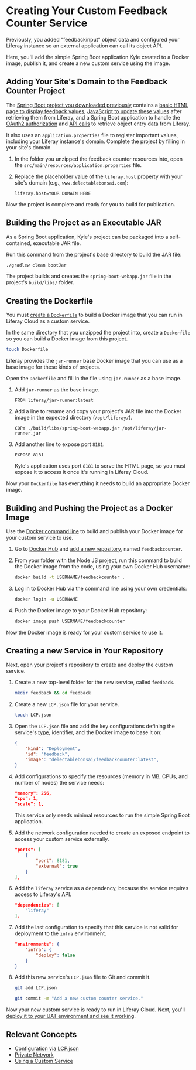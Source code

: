 # Creating Your Custom Feedback Counter Service

Previously, you added "feedbackinput" object data and configured your Liferay instance so an external application can call its object API.

Here, you'll add the simple Spring Boot application Kyle created to a Docker image, publish it, and create a new custom service using the image.

## Adding Your Site's Domain to the Feedback Counter Project

The [Spring Boot project you downloaded previously](https://resources.learn.liferay.com/courses/latest/en/liferay-administrator/cloud-administrator/cloud-development-lifecycle/w9g6.zip) contains a [basic HTML page to display feedback values](./liferay-w9g6.zip/src/main/resources/static/index.html), [JavaScript to update these values](./liferay-w9g6.zip/src/main/resources/oauth2.js) after retrieving them from Liferay, and a Spring Boot application to handle the [OAuth2 authorization](./liferay-w9g6.zip/src/main/java/com/delectablebonsai/w9g6/OAuth2Configuration.java) and [API calls](./liferay-w9g6.zip/src/main/java/com/delectablebonsai/w9g6/ApiController.java) to retrieve object entry data from Liferay.

It also uses an `application.properties` file to register important values, including your Liferay instance's domain. Complete the project by filling in your site's domain.

1. In the folder you unzipped the feedback counter resources into, open the `src/main/resources/application.properties` file.

1. Replace the placeholder value of the `liferay.host` property with your site's domain (e.g., `www.delectablebonsai.com`):

    ```properties
    liferay.host=YOUR DOMAIN HERE
    ```

Now the project is complete and ready for you to build for publication.

## Building the Project as an Executable JAR

As a Spring Boot application, Kyle's project can be packaged into a self-contained, executable JAR file.

Run this command from the project's base directory to build the JAR file:

```bash
./gradlew clean bootJar
```

The project builds and creates the `spring-boot-webapp.jar` file in the project's `build/libs/` folder.

## Creating the Dockerfile

You must [create a `Dockerfile`](https://docs.docker.com/engine/reference/builder/) to build a Docker image that you can run in Liferay Cloud as a custom service.

In the same directory that you unzipped the project into, create a `Dockerfile` so you can build a Docker image from this project.

```bash
touch Dockerfile
```

Liferay provides the `jar-runner` base Docker image that you can use as a base image for these kinds of projects.

Open the `Dockerfile` and fill in the file using `jar-runner` as a base image.

1. Add `jar-runner` as the base image.

    ```
    FROM liferay/jar-runner:latest
    ```

1. Add a line to rename and copy your project's JAR file into the Docker image in the expected directory (`/opt/liferay/`).

    ```
    COPY ./build/libs/spring-boot-webapp.jar /opt/liferay/jar-runner.jar
    ```

1. Add another line to expose port `8181`.

    ```
    EXPOSE 8181
    ```

    Kyle's application uses port `8181` to serve the HTML page, so you must expose it to access it once it's running in Liferay Cloud.

Now your `Dockerfile` has everything it needs to build an appropriate Docker image.

## Building and Pushing the Project as a Docker Image

Use the [Docker command line](https://docs.docker.com/engine/reference/commandline/cli/) to build and publish your Docker image for your custom service to use.

1. Go to [Docker Hub](https://hub.docker.com/) and [add a new repository](https://docs.docker.com/docker-hub/repos/create/), named `feedbackcounter`.

1. From your folder with the Node JS project, run this command to build the Docker image from the code, using your own Docker Hub username:

    ```bash
    docker build -t USERNAME/feedbackcounter .
    ```

1. Log in to Docker Hub via the command line using your own credentials:

    ```bash
    docker login -u USERNAME
    ```

1. Push the Docker image to your Docker Hub repository:

    ```bash
    docker image push USERNAME/feedbackcounter
    ```

Now the Docker image is ready for your custom service to use it.

## Creating a new Service in Your Repository

Next, open your project's repository to create and deploy the custom service.

1. Create a new top-level folder for the new service, called `feedback`.

    ```bash
    mkdir feedback && cd feedback
    ```

1. Create a new `LCP.json` file for your service.

    ```bash
    touch LCP.json
    ```

1. Open the `LCP.json` file and add the key configurations defining the service's [type](https://learn.liferay.com/en/w/liferay-cloud/build-and-deploy/understanding-deployment-types), identifier, and the Docker image to base it on:

    ```json
    {
        "kind": "Deployment",
        "id": "feedback",
        "image": "delectablebonsai/feedbackcounter:latest",
    }
    ```

1. Add configurations to specify the resources (memory in MB, CPUs, and number of nodes) the service needs:

    ```json
    "memory": 256,
    "cpu": 1,
    "scale": 1,
    ```

    This service only needs minimal resources to run the simple Spring Boot application.

1. Add the network configuration needed to create an exposed endpoint to access your custom service externally.

    ```json
    "ports": [
        {
            "port": 8181,
            "external": true
        }
    ],
    ```

1. Add the `liferay` service as a dependency, because the service requires access to Liferay's API.

    ```json
    "dependencies": [
        "liferay"
    ],
    ```

1. Add the last configuration to specify that this service is not valid for deployment to the `infra` environment.

    ```json
    "environments": {
        "infra": {
            "deploy": false
        }
    }
    ```

1. Add this new service's `LCP.json` file to Git and commit it.

    ```bash
    git add LCP.json
    ```

    ```bash
    git commit -m "Add a new custom counter service."
    ```

Now your new custom service is ready to run in Liferay Cloud. Next, you'll [deploy it to your UAT environment and see it working](./deploying-and-configuring-your-custom-service.md).

## Relevant Concepts

* [Configuration via LCP.json](https://learn.liferay.com/w/liferay-cloud/reference/configuration-via-lcp-json)
* [Private Network](https://learn.liferay.com/w/liferay-cloud/infrastructure-and-operations/networking/private-network)
* [Using a Custom Service](https://learn.liferay.com/web/guest/w/liferay-cloud/platform-services/using-a-custom-service)
